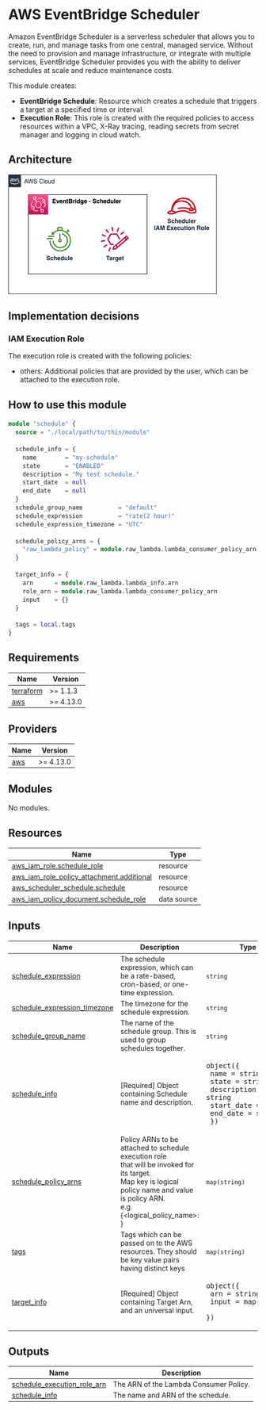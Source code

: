 # AWS EventBridge Scheduler

Amazon EventBridge Scheduler is a serverless scheduler that allows you to create, run, and manage tasks from one central, managed service. Without the need to provision and manage infrastructure, or integrate with multiple services, EventBridge Scheduler provides you with the ability to deliver schedules at scale and reduce maintenance costs.

This module creates:

- **EventBridge Schedule**: Resource which creates a schedule that triggers a target at a specified time or interval.
- **Execution Role**: This role is created with the required policies to access resources within a VPC, X-Ray tracing, reading secrets from secret manager and logging in cloud watch.

## Architecture

![Architecture](./images/eventbridge-schedule.png)

## Implementation decisions

### IAM Execution Role
The execution role is created with the following policies:
- others: Additional policies that are provided by the user, which can be attached to the execution role.

## How to use this module

```terraform
module "schedule" {
  source = "./local/path/to/this/module"

  schedule_info = {
    name        = "my-schedule"
    state       = "ENABLED"
    description = "My test schedule."
    start_date  = null
    end_date    = null
  }
  schedule_group_name          = "default"
  schedule_expression          = "rate(2 hour)"
  schedule_expression_timezone = "UTC"

  schedule_policy_arns = {
    "raw_lambda_policy" = module.raw_lambda.lambda_consumer_policy_arn
  }

  target_info = {
    arn      = module.raw_lambda.lambda_info.arn
    role_arn = module.raw_lambda.lambda_consumer_policy_arn
    input    = {}
  }

  tags = local.tags
}
```

<!-- BEGIN_TF_DOCS -->
## Requirements

| Name | Version |
|------|---------|
| <a name="requirement_terraform"></a> [terraform](#requirement\_terraform) | >= 1.1.3 |
| <a name="requirement_aws"></a> [aws](#requirement\_aws) | >= 4.13.0 |

## Providers

| Name | Version |
|------|---------|
| <a name="provider_aws"></a> [aws](#provider\_aws) | >= 4.13.0 |

## Modules

No modules.

## Resources

| Name | Type |
|------|------|
| [aws_iam_role.schedule_role](https://registry.terraform.io/providers/hashicorp/aws/latest/docs/resources/iam_role) | resource |
| [aws_iam_role_policy_attachment.additional](https://registry.terraform.io/providers/hashicorp/aws/latest/docs/resources/iam_role_policy_attachment) | resource |
| [aws_scheduler_schedule.schedule](https://registry.terraform.io/providers/hashicorp/aws/latest/docs/resources/scheduler_schedule) | resource |
| [aws_iam_policy_document.schedule_role](https://registry.terraform.io/providers/hashicorp/aws/latest/docs/data-sources/iam_policy_document) | data source |

## Inputs

| Name | Description | Type | Default | Required |
|------|-------------|------|---------|:--------:|
| <a name="input_schedule_expression"></a> [schedule\_expression](#input\_schedule\_expression) | The schedule expression, which can be a rate-based, <br>cron-based, or one-time expression. | `string` | `"cron(0 0 * * ? *)"` | no |
| <a name="input_schedule_expression_timezone"></a> [schedule\_expression\_timezone](#input\_schedule\_expression\_timezone) | The timezone for the schedule expression. | `string` | `"UTC"` | no |
| <a name="input_schedule_group_name"></a> [schedule\_group\_name](#input\_schedule\_group\_name) | The name of the schedule group. This is used to group schedules together. | `string` | n/a | yes |
| <a name="input_schedule_info"></a> [schedule\_info](#input\_schedule\_info) | [Required] Object containing Schedule name and description. | <pre>object({<br>    name        = string<br>    state       = string<br>    description = string<br>    start_date  = string<br>    end_date    = string<br>  })</pre> | n/a | yes |
| <a name="input_schedule_policy_arns"></a> [schedule\_policy\_arns](#input\_schedule\_policy\_arns) | Policy ARNs to be attached to schedule execution role <br>that will be invoked for its target.<br>Map key is logical policy name and value is policy ARN. <br>e.g {<logical\_policy\_name>: <policyARN>} | `map(string)` | `{}` | no |
| <a name="input_tags"></a> [tags](#input\_tags) | Tags which can be passed on to the AWS resources. They should be key value pairs having distinct keys | `map(string)` | `{}` | no |
| <a name="input_target_info"></a> [target\_info](#input\_target\_info) | [Required] Object containing Target Arn, and an universal input. | <pre>object({<br>    arn      = string<br>    input    = map(string)<br>  })</pre> | n/a | yes |

## Outputs

| Name | Description |
|------|-------------|
| <a name="output_schedule_execution_role_arn"></a> [schedule\_execution\_role\_arn](#output\_schedule\_execution\_role\_arn) | The ARN of the Lambda Consumer Policy. |
| <a name="output_schedule_info"></a> [schedule\_info](#output\_schedule\_info) | The name and ARN of the schedule. |
<!-- END_TF_DOCS -->

